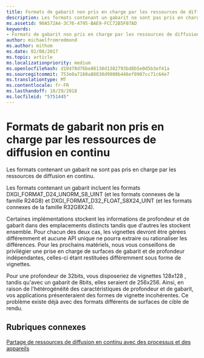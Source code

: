 ```yaml
---
title: Formats de gabarit non pris en charge par les ressources de diffusion en continu
description: Les formats contenant un gabarit ne sont pas pris en charge par les ressources de diffusion en continu.
ms.assetid: 90A572A4-3C76-4795-BAE9-FCC72B5F07AD
keywords:
- Formats de gabarit non pris en charge par les ressources de diffusion en continu
author: michaelfromredmond
ms.author: mithom
ms.date: 02/08/2017
ms.topic: article
ms.localizationpriority: medium
ms.openlocfilehash: d10478d76be88138d1382793bd8b5e0d5b3ef41a
ms.sourcegitcommit: 753e0a7160a88830d9908b446ef0907cc71c64e7
ms.translationtype: MT
ms.contentlocale: fr-FR
ms.lasthandoff: 10/29/2018
ms.locfileid: "5751445"
---
```

# <a name="stencil-formats-not-supported-with-streaming-resources"></a>Formats de gabarit non pris en charge par les ressources de diffusion en continu


Les formats contenant un gabarit ne sont pas pris en charge par les ressources de diffusion en continu.

Les formats contenant un gabarit incluent les formats DXGI\_FORMAT\_D24\_UNORM\_S8\_UINT (et les formats connexes de la famille R24G8) et DXGI\_FORMAT\_D32\_FLOAT\_S8X24\_UINT (et les formats connexes de la famille R32G8X24).

Certaines implémentations stockent les informations de profondeur et de gabarit dans des emplacements distincts tandis que d'autres les stockent ensemble. Pour chacun des deux cas, les vignettes devront être gérées différemment et aucune API unique ne pourra extraire ou rationaliser les différences. Pour les prochains matériels, nous vous conseillons de privilégier une prise en charge de surfaces de gabarit et de profondeur indépendantes, celles-ci étant restituées différemment sous forme de vignettes.

Pour une profondeur de 32bits, vous disposeriez de vignettes 128x128 , tandis qu'avec un gabarit de 8bits, elles seraient de 256x256. Ainsi, en raison de l'hétérogénéité des caractéristiques de profondeur et de gabarit, vos applications présenteraient des formes de vignette incohérentes. Ce problème existe déjà avec des formats différents de surfaces de cible de rendu.

## <a name="span-idrelated-topicsspanrelated-topics"></a><span id="related-topics"></span>Rubriques connexes


[Partage de ressources de diffusion en continu avec des processus et des appareils](streaming-resource-cross-process-and-device-sharing.md)

 

 




